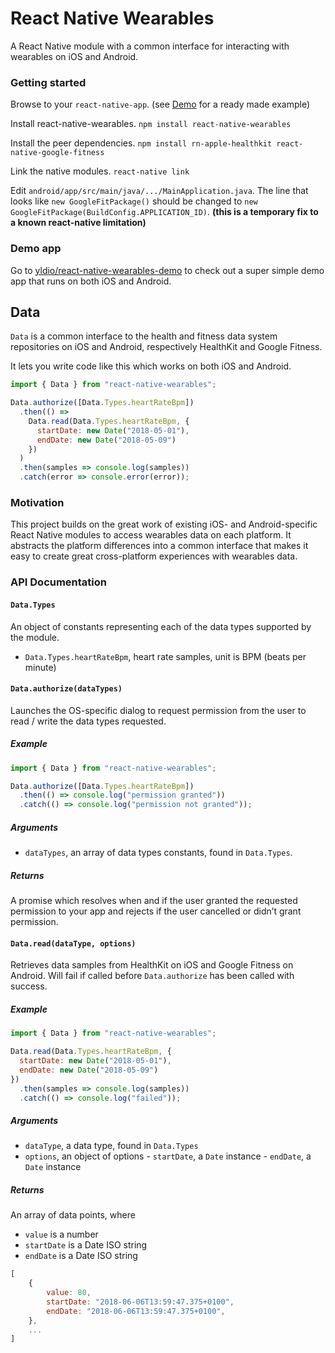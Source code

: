 # React Native Wearables

A React Native module with a common interface for interacting with wearables on iOS and Android.

### Getting started

Browse to your `react-native-app`. (see [Demo](#demo-app) for a ready made example)

Install react-native-wearables.
`npm install react-native-wearables`

Install the peer dependencies.
`npm install rn-apple-healthkit react-native-google-fitness`

Link the native modules.
`react-native link`

Edit `android/app/src/main/java/.../MainApplication.java`. The line that looks like `new GoogleFitPackage()` should be changed to `new GoogleFitPackage(BuildConfig.APPLICATION_ID)`. __(this is a temporary fix to a known react-native limitation)__

### Demo app

Go to [yldio/react-native-wearables-demo](https://github.com/yldio/react-native-wearables-demo) to check out a super simple demo app that runs on both iOS and Android.

## Data

`Data` is a common interface to the health and fitness data system repositories on iOS and Android, respectively HealthKit and Google Fitness.

It lets you write code like this which works on both iOS and Android.

```js
import { Data } from "react-native-wearables";

Data.authorize([Data.Types.heartRateBpm])
  .then(() =>
    Data.read(Data.Types.heartRateBpm, {
      startDate: new Date("2018-05-01"),
      endDate: new Date("2018-05-09")
    })
  )
  .then(samples => console.log(samples))
  .catch(error => console.error(error));
```

### Motivation

This project builds on the great work of existing iOS- and Android-specific React Native modules to access wearables data on each platform. It abstracts the platform differences into a common interface that makes it easy to create great cross-platform experiences with wearables data.

### API Documentation

#### `Data.Types`

An object of constants representing each of the data types supported by the module.

- `Data.Types.heartRateBpm`, heart rate samples, unit is BPM (beats per minute)

#### `Data.authorize(dataTypes)`

Launches the OS-specific dialog to request permission from the user to read / write the data types requested.

##### Example

```js
import { Data } from "react-native-wearables";

Data.authorize([Data.Types.heartRateBpm])
  .then(() => console.log("permission granted"))
  .catch(() => console.log("permission not granted"));
```

##### Arguments

- `dataTypes`, an array of data types constants, found in `Data.Types`.

##### Returns

A promise which resolves when and if the user granted the requested permission to your app and rejects if the user cancelled or didn’t grant permission.

#### `Data.read(dataType, options)`

Retrieves data samples from HealthKit on iOS and Google Fitness on Android. Will fail if called before `Data.authorize` has been called with success.

##### Example

```js
import { Data } from "react-native-wearables";

Data.read(Data.Types.heartRateBpm, {
  startDate: new Date("2018-05-01"),
  endDate: new Date("2018-05-09")
})
  .then(samples => console.log(samples))
  .catch(() => console.log("failed"));
```

##### Arguments

- `dataType`, a data type, found in `Data.Types`
- `options`, an object of options - `startDate`, a `Date` instance - `endDate`, a `Date` instance

##### Returns

An array of data points, where

- `value` is a number
- `startDate` is a Date ISO string
- `endDate` is a Date ISO string

```js
[
	{
		value: 80,
		startDate: "2018-06-06T13:59:47.375+0100",
		endDate: "2018-06-06T13:59:47.375+0100",
	},
	...
]
```
